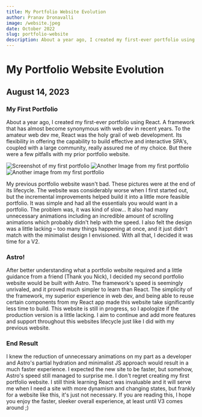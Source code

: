 ```yaml
---
title: My Portfolio Website Evolution
author: Pranav Dronavalli
image: /website.jpeg
date: October 2022
slug: portfolio-website
description: About a year ago, I created my first-ever portfolio using React. A framework that has almost become synonymous with web dev in recent years. To the amateur web dev me, React was the holy grail of web development. Its flexibility
---
```


# My Portfolio Website Evolution

## August 14, 2023

### My First Portfolio
About a year ago, I created my first-ever portfolio using React. A framework that has almost become synonymous with web dev in recent years. To the amateur web dev me, React was the holy grail of web development. Its flexibility in offering the capability to build effective and interactive SPA's, coupled with a large community, really assured me of my choice. But there were a few pitfalls with my prior portfolio website.

![Screenshot of my first portfolio](/website.jpeg)
![Another Image from my first portfolio](/BlogLanding.jpg)
![Another image from my first portfolio](/BlogPage.jpg)

My previous portfolio website wasn't bad. These pictures were at the end of its lifecycle. The website was considerably worse when I first started out, but the incremental improvements helped build it into a little more feasible portfolio. It was simple and had all the essentials you would want in a portfolio. The problem was, it was kind of slow... It also had many unnecessary animations including an incredible amount of scrolling animations which probably didn't help with the speed. I also felt the design was a little lacking – too many things happening at once, and it just didn't match with the minimalist design I envisioned. With all that, I decided it was time for a V2.

### Astro!
After better understanding what a portfolio website required and a little guidance from a friend (Thank you Nick), I decided my second portfolio website would be built with Astro. The framework's speed is seemingly unrivaled, and it proved much simpler to learn than React. The simplicity of the framework, my superior experience in web dev, and being able to reuse certain components from my React app made this website take significantly less time to build. This website is still in progress, so I apologize if the production version is a little lacking. I aim to continue and add more features and support throughout this websites lifecycle just like I did with my previous website.

### End Result
I knew the reduction of unnecessary animations on my part as a developer and Astro's partial hydration and minimalist JS approach would result in a much faster experience. I expected the new site to be faster, but somehow, Astro's speed still managed to surprise me. I don't regret creating my first portfolio website. I still think learning React was invaluable and it will serve me when I need a site with more dynamism and changing states, but frankly for a website like this, it's just not necessary. If you are reading this, I hope you enjoy the faster, sleeker overall experience, at least until V3 comes around ;)

